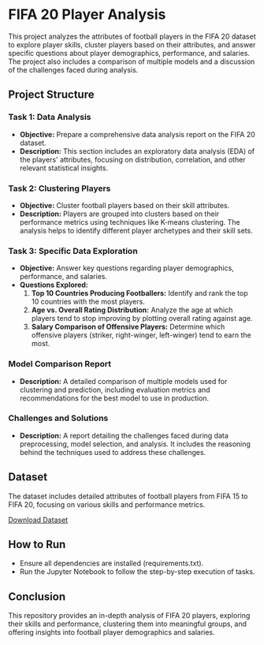 <h1>FIFA 20 Player Analysis</h1>

This project analyzes the attributes of football players in the FIFA 20 dataset to explore player skills, cluster players based on their attributes, and answer specific questions about player demographics, performance, and salaries. The project also includes a comparison of multiple models and a discussion of the challenges faced during analysis.

## Project Structure

### Task 1: Data Analysis
- **Objective:** Prepare a comprehensive data analysis report on the FIFA 20 dataset.
- **Description:** This section includes an exploratory data analysis (EDA) of the players' attributes, focusing on distribution, correlation, and other relevant statistical insights.

### Task 2: Clustering Players
- **Objective:** Cluster football players based on their skill attributes.
- **Description:** Players are grouped into clusters based on their performance metrics using techniques like K-means clustering. The analysis helps to identify different player archetypes and their skill sets.

### Task 3: Specific Data Exploration
- **Objective:** Answer key questions regarding player demographics, performance, and salaries.
- **Questions Explored:**
  1. **Top 10 Countries Producing Footballers:** Identify and rank the top 10 countries with the most players.
  2. **Age vs. Overall Rating Distribution:** Analyze the age at which players tend to stop improving by plotting overall rating against age.
  3. **Salary Comparison of Offensive Players:** Determine which offensive players (striker, right-winger, left-winger) tend to earn the most.

### Model Comparison Report
- **Description:** A detailed comparison of multiple models used for clustering and prediction, including evaluation metrics and recommendations for the best model to use in production.

### Challenges and Solutions
- **Description:** A report detailing the challenges faced during data preprocessing, model selection, and analysis. It includes the reasoning behind the techniques used to address these challenges.

## Dataset
The dataset includes detailed attributes of football players from FIFA 15 to FIFA 20, focusing on various skills and performance metrics.

[Download Dataset](https://d3ilbtxij3aepc.cloudfront.net/projects/CDS-Capstone-Projects/PRCP-1004-Fifa20.zip)

## How to Run
- Ensure all dependencies are installed (requirements.txt).
- Run the Jupyter Notebook to follow the step-by-step execution of tasks.

## Conclusion
This repository provides an in-depth analysis of FIFA 20 players, exploring their skills and performance, clustering them into meaningful groups, and offering insights into football player demographics and salaries.
